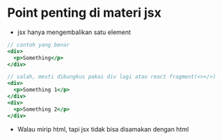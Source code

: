 # Point penting di materi jsx

- jsx hanya mengembalikan satu element

```jsx
// contoh yang benar 
<div>
  <p>Something</p>
</div> 

// salah, mesti dibungkus pakai div lagi atau react fragment(<></>)
<div>
  <p>Something 1</p>
</div>
<div>
  <p>Something 2</p>
</div>
```
- Walau mirip html, tapi jsx tidak bisa disamakan dengan html


